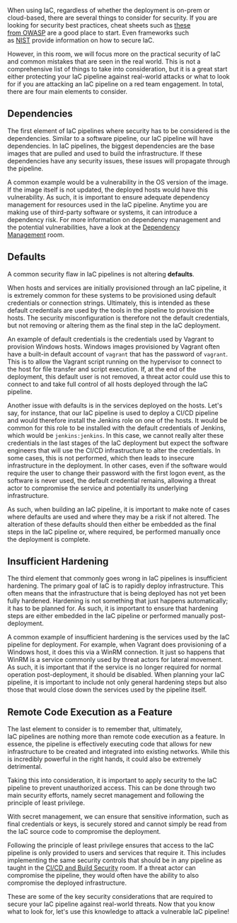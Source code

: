 When using IaC, regardless of whether the deployment is on-prem or cloud-based, there are several things to consider for security. If you are looking for security best practices, cheat sheets such as [these from OWASP](https://cheatsheetseries.owasp.org/cheatsheets/Infrastructure_as_Code_Security_Cheat_Sheet.html) are a good place to start. Even frameworks such as [NIST](https://nvlpubs.nist.gov/nistpubs/SpecialPublications/NIST.SP.800-204C.pdf) provide information on how to secure IaC.

However, in this room, we will focus more on the practical security of IaC and common mistakes that are seen in the real world. This is not a comprehensive list of things to take into consideration, but it is a great start either protecting your IaC pipeline against real-world attacks or what to look for if you are attacking an IaC pipeline on a red team engagement. In total, there are four main elements to consider.

## Dependencies

The first element of IaC pipelines where security has to be considered is the dependencies. Similar to a software pipeline, our IaC pipeline will have dependencies. In IaC pipelines, the biggest dependencies are the base images that are pulled and used to build the infrastructure. If these dependencies have any security issues, these issues will propagate through the pipeline.

A common example would be a vulnerability in the OS version of the image. If the image itself is not updated, the deployed hosts would have this vulnerability. As such, it is important to ensure adequate dependency management for resources used in the IaC pipeline. Anytime you are making use of third-party software or systems, it can introduce a dependency risk. For more information on dependency management and the potential vulnerabilities, have a look at the [Dependency Management](https://tryhackme.com/room/dependencymanagement) room.

## Defaults

A common security flaw in IaC pipelines is not altering **defaults**.

When hosts and services are initially provisioned through an IaC pipeline, it is extremely common for these systems to be provisioned using default credentials or connection strings. Ultimately, this is intended as these default credentials are used by the tools in the pipeline to provision the hosts. The security misconfiguration is therefore not the default credentials, but not removing or altering them as the final step in the IaC deployment.

An example of default credentials is the credentials used by Vagrant to provision Windows hosts.
Windows images provisioned by Vagrant often have a built-in default account of `vagrant` that has the password of `vagrant`. This is to allow the Vagrant script running on the hypervisor to connect to the host for file transfer and script execution. If, at the end of the deployment, this default user is not removed, a threat actor could use this to connect to and take full control of all hosts deployed through the IaC pipeline.

Another issue with defaults is in the services deployed on the hosts.
Let's say, for instance, that our IaC pipeline is used to deploy a CI/CD pipeline and would therefore install the Jenkins role on one of the hosts. It would be common for this role to be installed with the default credentials of Jenkins, which would be `jenkins:jenkins`. In this case, we cannot really alter these credentials in the last stages of the IaC deployment but expect the software engineers that will use the CI/CD infrastructure to alter the credentials. In some cases, this is not performed, which then leads to insecure infrastructure in the deployment. In other cases, even if the software would require the user to change their password with the first logon event, as the software is never used, the default credential remains, allowing a threat actor to compromise the service and potentially its underlying infrastructure.

As such, when building an IaC pipeline, it is important to make note of cases where defaults are used and where they may be a risk if not altered.
The alteration of these defaults should then either be embedded as the final steps in the IaC pipeline or, where required, be performed manually once the deployment is complete.

## Insufficient Hardening

The third element that commonly goes wrong in IaC pipelines is insufficient hardening.
The primary goal of IaC is to rapidly deploy infrastructure. This often means that the infrastructure that is being deployed has not yet been fully hardened. Hardening is not something that just happens automatically; it has to be planned for. As such, it is important to ensure that hardening steps are either embedded in the IaC pipeline or performed manually post-deployment.

A common example of insufficient hardening is the services used by the IaC pipeline for deployment.
For example, when Vagrant does provisioning of a Windows host, it does this via a WinRM connection.
It just so happens that WinRM is a service commonly used by threat actors for lateral movement. As such, it is important that if the service is no longer required for normal operation post-deployment, it should be disabled. When planning your IaC pipeline, it is important to include not only general hardening steps but also those that would close down the services used by the pipeline itself.

## Remote Code Execution as a Feature

The last element to consider is to remember that, ultimately, IaC pipelines are nothing more than remote code execution as a feature.
In essence, the pipeline is effectively executing code that allows for new infrastructure to be created and integrated into existing networks. While this is incredibly powerful in the right hands, it could also be extremely detrimental.

Taking this into consideration, it is important to apply security to the IaC pipeline to prevent unauthorized access. This can be done through two main security efforts, namely secret management and following the principle of least privilege.

With secret management, we can ensure that sensitive information, such as final credentials or keys, is securely stored and cannot simply be read from the IaC source code to compromise the deployment.

Following the principle of least privilege ensures that access to the IaC pipeline is only provided to users and services that require it. This includes implementing the same security controls that should be in any pipeline as taught in the [CI/CD and Build Security](https://tryhackme.com/room/cicdandbuildsecurity) room. If a threat actor can compromise the pipeline, they would often have the ability to also compromise the deployed infrastructure.

These are some of the key security considerations that are required to secure your IaC pipeline against real-world threats. Now that you know what to look for, let's use this knowledge to attack a vulnerable IaC pipeline!